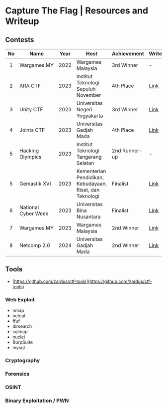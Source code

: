 # Capture The Flag | Resources and Writeup

## Contests

| No | Name      | Year     | Host  | Achievement   | Writeups | Country | Category |
| :---:   | --------  | :------: | -------- | ----- | ----- | :-----: | ------ | 
| 1  | Wargames.MY | 2022 | Wargames Malaysia | 3rd Winner | - | 🇲🇾 | Jeopardy | 
| 2 | ARA CTF   | 2023     | Institut Teknologi Sepuluh November | 4th Place | [Link](Writeups/4th_ARACTF_2023.pdf) | 🇮🇩 |
| 3 | Unity CTF   | 2023   | Universitas Negeri Yogyakarta | 3rd Winner | [Link](Writeups/4th_Final_Joints_UGM.pdf) | 🇮🇩 |
| 4 | Joints CTF  | 2023   | Universitas Gadjah Mada       | 4th Place    | [Link](tes) | 🇮🇩 |
| 5 | Hacking Olympics | 2023 | Institut Teknologi Tangerang Selatan | 2nd Runner-up | - | 🇮🇩 | 
| 5 | Gemastik XVI| 2023   | Kementerian Pendidikan, Kebudayaan, Riset, dan Teknologi  | Finalist | [Link](tes) | 🇮🇩 |
| 6 | National Cyber Week | 2023 | Universitas Bina Nusantara | Finalist | [Link](tes) | 🇮🇩 |
| 7 | Wargames.MY | 2023   | Wargames Malaysia             | 2nd Winner | [Link](https://naufalardhani.medium.com/wargames-my-ctf-2023-web-writeup-83bc56862706) | 🇲🇾 |
| 8 | Netcomp 2.0 | 2024   | Universitas Gadjah Mada       | 2nd Winner | [Link](tes) |  🇮🇩 |


## Tools
- [https://github.com/zardus/ctf-tools](https://github.com/zardus/ctf-tools)

### Web Exploit
- nmap
- netcat
- ffuf
- dirsearch
- sqlmap
- nuclei
- BurpSuite
- mysql
### Cryptography
### Forensics
### OSINT
### Binary Exploitation / PWN
